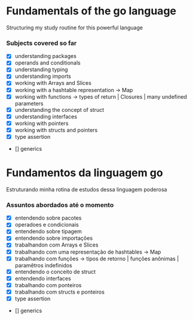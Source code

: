 # Fundamentals of the go language

Structuring my study routine for this powerful language

### Subjects covered so far

- [x] understanding packages
- [x] operands and conditionals
- [x] understanding typing
- [x] understanding imports
- [x] working with Arrays and Slices
- [x] working with a hashtable representation -> Map
- [x] working with functions -> types of return | Closures | many undefined parameters
- [x] understanding the concept of struct
- [x] understanding interfaces
- [x] working with pointers
- [x] working with structs and pointers
- [x] type assertion
- [] generics
# Fundamentos da linguagem go

Estruturando minha rotina de estudos dessa linguagem poderosa

### Assuntos abordados até o momento

- [x] entendendo sobre pacotes
- [x] operadoes e condicionais
- [x] entendendo sobre tipagem
- [x] entendendo sobre importações
- [x] trabalhandon com Arrays e Slices
- [x] trabalhando com uma representação de hashtables -> Map
- [x] trabalhando com funções -> tipos de retorno | funções anônimas | paramêtros indefinidos
- [x] entendendo o conceito de struct
- [x] entendendo interfaces
- [x] trabalhando com ponteiros
- [x] trabalhando com structs e ponteiros
- [x] type assertion
- [] generics